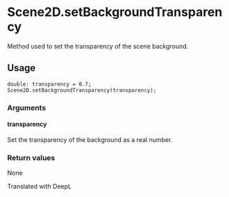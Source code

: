 # Scene2D.setBackgroundTransparency

Method used to set the transparency of the scene background.

## Usage

```
double: transparency = 0.7;
Scene2D.setBackgroundTransparency(transparency);
```

### Arguments

#### transparency

Set the transparency of the background as a real number.

### Return values

None

Translated with DeepL